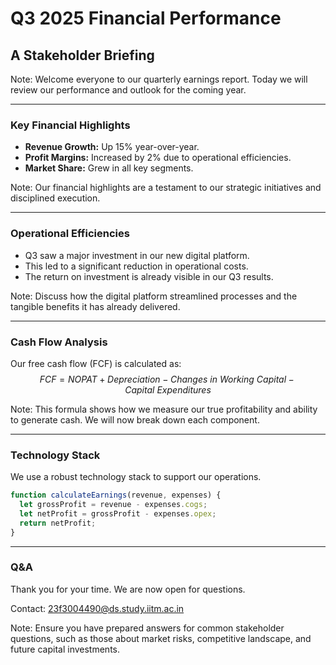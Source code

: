 # Q3 2025 Financial Performance
## A Stakeholder Briefing

Note: Welcome everyone to our quarterly earnings report. Today we will review our performance and outlook for the coming year.

---

### Key Financial Highlights

- **Revenue Growth:** Up 15% year-over-year.
- **Profit Margins:** Increased by 2% due to operational efficiencies.
- **Market Share:** Grew in all key segments.

Note: Our financial highlights are a testament to our strategic initiatives and disciplined execution.

---

### Operational Efficiencies

- Q3 saw a major investment in our new digital platform.
- This led to a significant reduction in operational costs.
- The return on investment is already visible in our Q3 results.

Note: Discuss how the digital platform streamlined processes and the tangible benefits it has already delivered.

---

### **Cash Flow Analysis**

Our free cash flow (FCF) is calculated as:
$$ FCF = NOPAT + Depreciation - Changes\ in\ Working\ Capital - Capital\ Expenditures $$

Note: This formula shows how we measure our true profitability and ability to generate cash. We will now break down each component.

---

### Technology Stack
We use a robust technology stack to support our operations.

```javascript [1|2-3|4]
function calculateEarnings(revenue, expenses) {
  let grossProfit = revenue - expenses.cogs;
  let netProfit = grossProfit - expenses.opex;
  return netProfit;
}
```

---

### Q&A

Thank you for your time. We are now open for questions.

Contact: 23f3004490@ds.study.iitm.ac.in

Note: Ensure you have prepared answers for common stakeholder questions, such as those about market risks, competitive landscape, and future capital investments.
